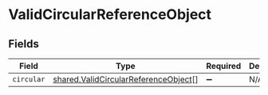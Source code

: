 # ValidCircularReferenceObject


## Fields

| Field                                                                                               | Type                                                                                                | Required                                                                                            | Description                                                                                         |
| --------------------------------------------------------------------------------------------------- | --------------------------------------------------------------------------------------------------- | --------------------------------------------------------------------------------------------------- | --------------------------------------------------------------------------------------------------- |
| `circular`                                                                                          | [shared.ValidCircularReferenceObject](../../../sdk/models/shared/validcircularreferenceobject.md)[] | :heavy_minus_sign:                                                                                  | N/A                                                                                                 |